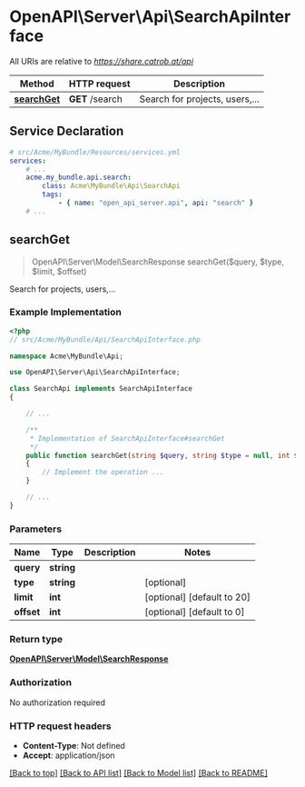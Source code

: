 # OpenAPI\Server\Api\SearchApiInterface

All URIs are relative to *https://share.catrob.at/api*

Method | HTTP request | Description
------------- | ------------- | -------------
[**searchGet**](SearchApiInterface.md#searchGet) | **GET** /search | Search for projects, users,...


## Service Declaration
```yaml
# src/Acme/MyBundle/Resources/services.yml
services:
    # ...
    acme.my_bundle.api.search:
        class: Acme\MyBundle\Api\SearchApi
        tags:
            - { name: "open_api_server.api", api: "search" }
    # ...
```

## **searchGet**
> OpenAPI\Server\Model\SearchResponse searchGet($query, $type, $limit, $offset)

Search for projects, users,...

### Example Implementation
```php
<?php
// src/Acme/MyBundle/Api/SearchApiInterface.php

namespace Acme\MyBundle\Api;

use OpenAPI\Server\Api\SearchApiInterface;

class SearchApi implements SearchApiInterface
{

    // ...

    /**
     * Implementation of SearchApiInterface#searchGet
     */
    public function searchGet(string $query, string $type = null, int $limit = '20', int $offset = '0')
    {
        // Implement the operation ...
    }

    // ...
}
```

### Parameters

Name | Type | Description  | Notes
------------- | ------------- | ------------- | -------------
 **query** | **string**|  |
 **type** | **string**|  | [optional]
 **limit** | **int**|  | [optional] [default to 20]
 **offset** | **int**|  | [optional] [default to 0]

### Return type

[**OpenAPI\Server\Model\SearchResponse**](../Model/SearchResponse.md)

### Authorization

No authorization required

### HTTP request headers

 - **Content-Type**: Not defined
 - **Accept**: application/json

[[Back to top]](#) [[Back to API list]](../../README.md#documentation-for-api-endpoints) [[Back to Model list]](../../README.md#documentation-for-models) [[Back to README]](../../README.md)


